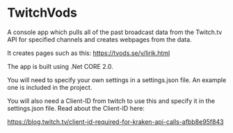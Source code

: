 # TwitchVods
A console app which pulls all of the past broadcast data from the Twitch.tv API for specified channels and creates webpages from the data. 

It creates pages such as this: https://tvods.se/v/lirik.html

The app is built using .Net CORE 2.0.

You will need to specify your own settings in a settings.json file. An example one is included in the project.

You will also need a Client-ID from twitch to use this and specify it in the settings.json file. Read about the Client-ID here:

https://blog.twitch.tv/client-id-required-for-kraken-api-calls-afbb8e95f843


